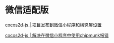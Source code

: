 # 微信适配版   
[cocos2d-js | 项目发布到微信小程序和横竖屏设置](https://blog.csdn.net/u011607490/article/details/81459928)   

[cocos2d-js | 解决在微信小程序中使用chipmunk报错](https://blog.csdn.net/u011607490/article/details/81605385)
   

